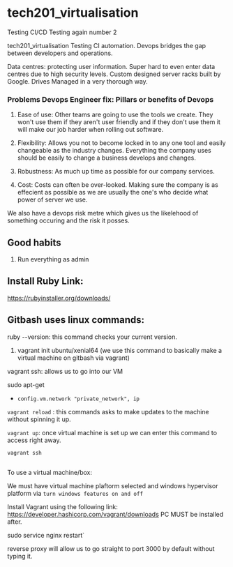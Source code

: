 # tech201_virtualisation

Testing CI/CD
Testing again number 2

tech201_virtualisation
Testing CI automation.
Devops bridges the gap between developers and operations.

Data centres: protecting user information. Super hard to even enter data centres due to high security levels. Custom designed server racks built by Google. Drives Managed in a very thorough way.

### Problems Devops Engineer fix: Pillars or benefits of Devops
1. Ease of use: Other teams are going to use the tools we create. They won't use them if they aren't user friendly and if they don't use them it will make our job harder when rolling out software.

2. Flexibility: Allows you not to become locked in to any one tool and easily changeable as the industry changes. Everything the company uses should be easily to change a business develops and changes.

3. Robustness: As much up time as possible for our company services.

4. Cost: Costs can often be over-looked. Making sure the company is as effecient as possible as we are usually the one's who decide what power of server we use.

We also have a devops risk metre which gives us the likelehood of something occuring and the risk it posses.

## Good habits
1. Run everything as admin

## Install Ruby Link:

https://rubyinstaller.org/downloads/

## Gitbash uses linux commands:

ruby --version: this command checks your current version.

1. vagrant init ubuntu/xenial64 (we use this command to basically make a virtual machine on gitbash via vagrant)

vagrant ssh: allows us to go into our VM

sudo apt-get


- `config.vm.network "private_network", ip` 

`vagrant reload` : this commands asks to make updates to the machine without spinning it up.

`vagrant up`: once virtual machine is set up we can enter this command to access right away.

`vagrant ssh` 
##

To use a virtual machine/box:

We must have virtual machine plaftorm selected and windows hypervisor platform via `turn windows features on and off`

Install Vagrant using the following link: https://developer.hashicorp.com/vagrant/downloads
PC MUST be installed after.


sudo service nginx restart`

  reverse proxy will allow us to go straight to port 3000 by default without typing it.
